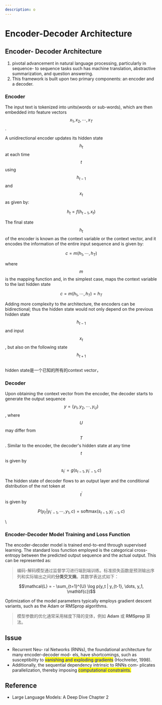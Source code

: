 ```yaml
---
description: o
---
```


# Encoder-Decoder Architecture

## Encoder- Decoder Architecture

1. pivotal advancement in natural language processing, particularly in sequence- to sequence tasks such has machine translation, abstractive summarization, and question answering.
2. This framework is built upon two primary components: an encoder and a decoder.

### Encoder

The input text is tokenized into units(words or sub-words), which are then embedded into feature vectors $$x_1, x_2, \cdots, x_T$$.&#x20;

A unidirectional encoder updates its hidden state $$h_t$$ at each time $$t$$ using $$h_{t-1}$$ and $$x_t$$ as given by:

$$h_t = f(h_{t-1}, x_t)$$

The final state $$h_t$$ of the encoder is known as the context variable or the context vector, and it encodes the information of the entire input sequence and is given by:

$$c= m(h_1, \cdots, h_T)$$

where $$m$$ is the mapping function and, in the simplest case, maps the context variable to the last hidden state

$$c = m(h_1, \cdots, h_T) = h_T$$

Adding more complexity to the architecture, the encoders can be bidirectional; thus the hidden state would not only depend on the previous hidden state $$h_{t-1}$$ and input $$x_t$$, but also on the following state $$h_{t+1}$$



<figure><img src="../../.gitbook/assets/Screenshot 2025-03-09 at 11.53.55 PM.png" alt=""><figcaption></figcaption></figure>

hidden state是一个已知的所有的context vector，







### Decoder

Upon obtaining the context vector from the encoder, the decoder starts to generate the output sequence $$y = (y_1, y_2, \cdots, y_U)$$, where $$U$$ may differ from $$T$$. Similar to the encoder, the decoder's hidden state at any time $$t$$ is given by&#x20;

$$s_{t^{'}} = g(s_{t-1}, y_{t^{'} - 1}, c)$$

The hidden state of decoder flows to an output layer and the conditional distribution of the nxt token at $$t^{'}$$ is given by

$$P(y_{t'} | y_{t^{'} - 1}, \cdots, y_1, c) = \text{softmax} (s_{t-1}, y_{t^{'} - 1} , c)$$



\


### Encoder-Decoder Model Training and Loss Function

The encoder-decoder model is trained end-to-end through supervised learning. The standard loss function employed is the categorical cross-entropy between the predicted output sequence and the actual output. This can be represented as:

> 编码-解码模型通过监督学习进行端到端训练。标准损失函数是预测输出序列和实际输出之间的**分类交叉熵**。其数学表达式如下：

$$\mathcal{L} = - \sum_{t=1}^{U} \log p(y_t | y_{t-1}, \dots, y_1, \mathbf{c})$$

Optimization of the model parameters typically employs gradient descent variants, such as the Adam or RMSprop algorithms.

> 模型参数的优化通常采用梯度下降的变体，例如 **Adam** 或 **RMSprop** 算法。



## Issue

* Recurrent Neu- ral Networks (RNNs), the foundational architecture for many encoder-decoder mod- els, have shortcomings, such as susceptibility to <mark style="color:blue;">vanishing and exploding gradients</mark> (Hochreiter, 1998).&#x20;
* Additionally, the sequential dependency intrinsic to RNNs com- plicates parallelization, thereby imposing <mark style="color:blue;">computational constraints.</mark>

## Reference

* Large Language Models: A Deep Dive Chapter 2
